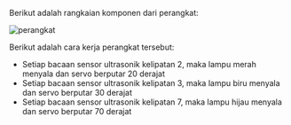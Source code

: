 Berikut adalah rangkaian komponen dari perangkat:

![perangkat](https://i.imgur.com/jnJy06z.png)

Berikut adalah cara kerja perangkat tersebut:
- Setiap bacaan sensor ultrasonik kelipatan 2, maka lampu merah menyala dan servo berputar 20 derajat
- Setiap bacaan sensor ultrasonik kelipatan 3, maka lampu biru menyala dan servo berputar 30 derajat
- Setiap bacaan sensor ultrasonik kelipatan 7, maka lampu hijau menyala dan servo berputar 70 derajat
